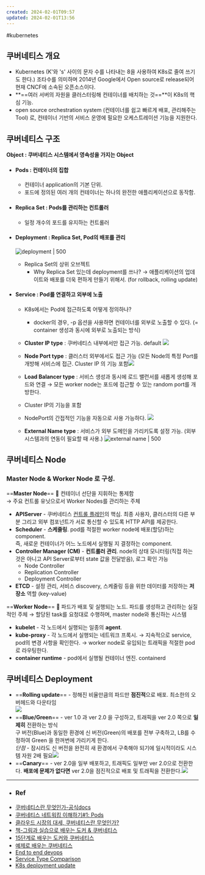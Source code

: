 ```yaml
---
created: 2024-02-01T09:57
updated: 2024-02-01T13:56
---
```

#kubernetes 
## **쿠버네티스 개요**

- Kubernetes (K'와 's' 사이의 문자 수를 나타내는 8을 사용하여 K8s로 줄여 쓰기도 한다.) 조타수를 의미하며 2014년 Google에서 Open source로 release되어 현재 CNCF에 소속된 오픈소스이다.
- **==여러 서버의 자원을 클러스터링해 컨테이너를 배치하는 것==**이 K8s의 핵심 기능.
- open source orchestration system (컨테이너를 쉽고 빠르게 배포, 관리해주는 Tool) 로, 컨테이너 기반의 서비스 운영에 필요한 오케스트레이션 기능을 지원한다. 

## **쿠버네티스 구조**

**Object : 쿠버네티스 시스템에서 영속성을 가지는 Object**

- #### **Pods** : 컨테이너의 집합
    - 컨테이너 application의 기본 단위. 
    - 포드에 정의된 여러 개의 컨테이너는 하나의 완전한 애플리케이션으로 동작함.
        
- #### **Replica Set** : Pods를 관리하는 컨트롤러
    - 일정 개수의 포드를 유지하는 컨트롤러

- #### **Deployment** : Replica Set, Pod의 배포를 관리
    ![deployment | 500](https://blog.kakaocdn.net/dn/cLoH0P/btq7WVyob2b/MoxhDlL08W61ktDs70cVkk/img.png)
    - Replica Set의 상위 오브젝트
        - Why Replica Set 있는데 deployment를 쓰나? → 애플리케이션의 업데이트와 배포를 더욱 편하게 만들기 위해서. (for rollback, rolling update)
    
- #### **Service** : Pod를 연결하고 외부에 노출
    - K8s에서는 Pod에 접근하도록 어떻게 정의하나?
        - docker의 경우, -p 옵션을 사용하면 컨테이너를 외부로 노출할 수 있다. (= container 생성과 동시에 외부로 노출되는 방식)
    - **Cluster IP type** : 쿠버네티스 내부에서만 접근 가능. default ![](https://i.stack.imgur.com/48cdO.png)

    - **Node Port type** : 클러스터 외부에서도 접근 가능 (모든 Node의 특정 Port를 개방해 서비스에 접근. Cluster IP 의 기능 포함![](https://i.stack.imgur.com/tTesc.png)
    - **Load Balancer type** : 서비스 생성과 동시에 로드 밸런서를 새롭게 생성해 포드와 연결 → 모든 worker node는 포드에 접근할 수 있는 random port를 개방한다. 
	- Cluster IP의 기능을 포함
	- NodePort의 간접적인 기능을 자동으로 사용 가능하다. ![](https://i.stack.imgur.com/LiUCz.png)
	- **External Name type** : 서비스가 외부 도메인을 가리키도록 설정 가능. (외부 시스템과의 연동이 필요할 때 사용.)
	 ![external name | 500](https://velog.velcdn.com/images/sororiri/post/2fc9320a-63f0-43ac-b291-7ef75701dc0d/image.png)

## **쿠버네티스 Node**
### **Master Node & Worker Node** 로 구성.

==**Master Node**== 🔑 컨테이너 선단을 지휘하는 통제함  
→ 주요 컨트롤 유닛으로서 Worker Nodes를 관리하는 주체

- **APIServer** - 쿠버네티스 [컨트롤 플레인](https://kubernetes.io/ko/docs/reference/glossary/?all=true#term-control-plane)의 핵심. 최종 사용자, 클러스터의 다른 부분 그리고 외부 컴포넌트가 서로 통신할 수 있도록 HTTP API를 제공한다.
- **Scheduler** - **스케줄링**. pod를 적절한 worker node에 배포(할당)하는 component.  
    즉, 새로운 컨테이너가 어느 노드에서 실행될 지 결정하는 component.
- **Controller Manager (CM)** - **컨트롤러 관리**. node의 상태 모니터링(직접 하는 것은 아니고 API Server로부터 state 값을 전달받음), 로그 확인 가능
    - Node Controller
    - Replication Controller
    - Deployment Controller
- **ETCD** - 설정 관리, 서비스 discovery, 스케줄링 등을 위한 데이터를 저장하는 **저장소** 역할 (key-value)

==**Worker Node**== 🔑 파드가 배포 및 실행되는 노드. 파드를 생성하고 관리하는 실질적인 주체
&rarr; 할당된 task를 요청대로 수행하며, master node와 통신하는 시스템
- **kubelet** - 각 노드에서 실행되는 일종의 **agent**. 
- **kube-proxy** - 각 노드에서 실행되는 네트워크 프록시. 
	&rarr; 지속적으로 service, pod의 변경 사항을 확인한다.
	&rarr; worker node로 유입되는 트래픽을 적절한 pod로 라우팅한다.
- **container runtime** - pod에서 실행될 컨테이너 엔진. containerd

## **쿠버네티스 Deployment**

- ==**Rolling update**== - 정해진 비율만큼의 파드만 **점진적**으로 배포. 최소한의 오버헤드와 다운타임  
    ![](https://blog.kakaocdn.net/dn/cr1u0N/btrcHEqx8a9/cCSOcRVlKzBpc89rWjkWY0/img.png)
- ==**Blue/Green**== - ver 1.0 과 ver 2.0 을 구성하고, 트래픽을 ver 2.0 쪽으로 **일제히** 전환하는 방식  
    구 버전(Blue)과 동일한 환경에 신 버전(Green)의 배포를 전부 구축하고, LB를 수정하여 Green 을 한꺼번에 가리키게 한다.  
    _단점_ - 잠시라도 신 버전을 완전히 새 환경에서 구축해야 되기에 일시적이라도 시스템 자원 2배 필요![](https://blog.kakaocdn.net/dn/6Q47k/btrcEv9a1m0/jfXRvfafjlXPYunkKyuink/img.png)
- ==**Canary**== - ver 2.0을 일부 배포하고, 트래픽도 일부만 ver 2.0으로 전환한다. **배포에 문제가 없다면** ver 2.0을 점진적으로 배포 및 트래픽을 전환한다.![](https://blog.kakaocdn.net/dn/ektrH9/btrcGkMSpor/iiPKVFeVexp4TV92nNAtDk/img.png)

---
- ### Ref
- [쿠버네티스란 무엇인가-공식docs](https://kubernetes.io/ko/docs/concepts/overview/)
- [쿠버네티스 네트워킹 이해하기#1: Pods](https://coffeewhale.com/k8s/network/2019/04/19/k8s-network-01/)
- [클라우드 시장의 대세, 쿠버네티스란 무엇인가?](https://www.youtube.com/watch?v=JNc11rxLtmE)
- [책-그림과 실습으로 배우는 도커 & 쿠버네티스](https://www.yes24.com/Product/Goods/108431011)
- [15단계로 배우는 도커와 쿠버네티스](app://obsidian.md/15%EB%8B%A8%EA%B3%84%EB%A1%9C%20%EB%B0%B0%EC%9A%B0%EB%8A%94%20%EB%8F%84%EC%BB%A4%EC%99%80%20%EC%BF%A0%EB%B2%84%EB%84%A4%ED%8B%B0%EC%8A%A4)
- [예제로 배우는 쿠버네티스](https://essem-dev.medium.com/%EC%98%88%EC%A0%9C%EB%A1%9C-%EB%B0%B0%EC%9A%B0%EB%8A%94-%EC%BF%A0%EB%B2%84%EB%84%A4%ED%8B%B0%EC%8A%A4-4b9751b23962)
- [End to end devops](https://blog.devops.dev/end-to-end-devsecops-kubernetes-project-4259f90722ef)
- [Service Type Comparison](https://stackoverflow.com/questions/41509439/whats-the-difference-between-clusterip-nodeport-and-loadbalancer-service-types)
- [K8s deployment update](https://nearhome.tistory.com/106)